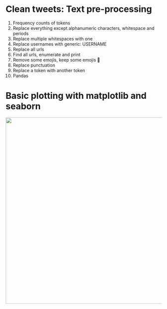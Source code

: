 # Clean tweets: Text pre-processing

1. Frequency counts of tokens
2. Replace everything except alphanumeric characters, whitespace and periods
3. Replace multiple whitespaces with one
4. Replace usernames with generic: USERNAME
5. Replace all urls
6. Find all urls, enumerate and print
7. Remove some emojis, keep some emojis 🤣
8. Replace punctuation
9. Replace a token with another token
10. Pandas

# Basic plotting with matplotlib and seaborn

<p align="left">
  <img src="https://github.com/suzana-ilic/misc/blob/master/plots.png" width="600"></p>
